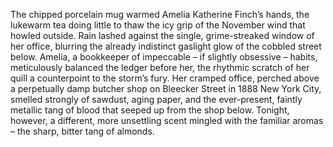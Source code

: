 The chipped porcelain mug warmed Amelia Katherine Finch’s hands, the lukewarm tea doing little to thaw the icy grip of the November wind that howled outside.  Rain lashed against the single, grime-streaked window of her office, blurring the already indistinct gaslight glow of the cobbled street below.  Amelia, a bookkeeper of impeccable – if slightly obsessive – habits, meticulously balanced the ledger before her, the rhythmic scratch of her quill a counterpoint to the storm’s fury.  Her cramped office, perched above a perpetually damp butcher shop on Bleecker Street in 1888 New York City, smelled strongly of sawdust, aging paper, and the ever-present, faintly metallic tang of blood that seeped up from the shop below.  Tonight, however, a different, more unsettling scent mingled with the familiar aromas – the sharp, bitter tang of almonds.
